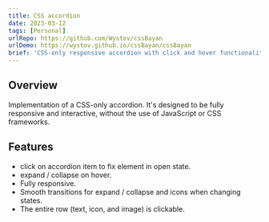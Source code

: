 ```yaml
---
title: CSS accordion
date: 2023-03-12
tags: [Personal]
urlRepo: https://github.com/Wystov/cssBayan
urlDemo: https://wystov.github.io/cssBayan/cssBayan
brief: 'CSS-only responsive accordion with click and hover functionality'
---
```


## Overview

Implementation of a CSS-only accordion. It's designed to be fully responsive and interactive, without the use of JavaScript or CSS frameworks.

## Features

- click on accordion item to fix element in open state.
- expand / collapse on hover.
- Fully responsive.
- Smooth transitions for expand / collapse and icons when changing states.
- The entire row (text, icon, and image) is clickable.
